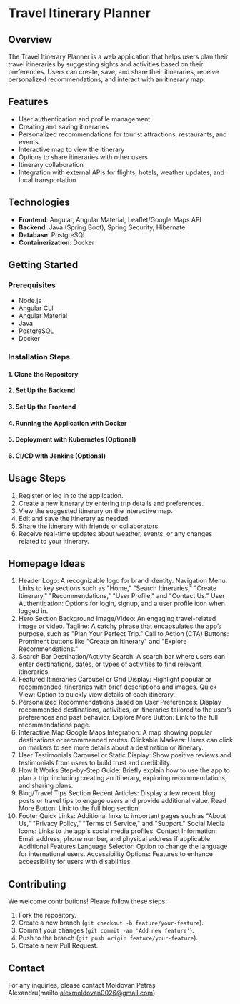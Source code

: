 # Travel Itinerary Planner

## Overview
The Travel Itinerary Planner is a web application that helps users plan their travel itineraries by suggesting sights and activities based on their preferences. Users can create, save, and share their itineraries, receive personalized recommendations, and interact with an itinerary map.

## Features
- User authentication and profile management
- Creating and saving itineraries
- Personalized recommendations for tourist attractions, restaurants, and events
- Interactive map to view the itinerary
- Options to share itineraries with other users
- Itinerary collaboration
- Integration with external APIs for flights, hotels, weather updates, and local transportation

## Technologies
- **Frontend**: Angular, Angular Material, Leaflet/Google Maps API
- **Backend**: Java (Spring Boot), Spring Security, Hibernate
- **Database**: PostgreSQL
- **Containerization**: Docker

## Getting Started

### Prerequisites
- Node.js
- Angular CLI
- Angular Material
- Java
- PostgreSQL
- Docker

### Installation Steps

#### 1. Clone the Repository
#### 2. Set Up the Backend
#### 3. Set Up the Frontend
#### 4. Running the Application with Docker
#### 5. Deployment with Kubernetes (Optional)
#### 6. CI/CD with Jenkins (Optional)

## Usage Steps
1. Register or log in to the application.
2. Create a new itinerary by entering trip details and preferences.
3. View the suggested itinerary on the interactive map.
4. Edit and save the itinerary as needed.
5. Share the itinerary with friends or collaborators.
6. Receive real-time updates about weather, events, or any changes related to your itinerary.

## Homepage Ideas

1. Header
Logo: A recognizable logo for brand identity.
Navigation Menu: Links to key sections such as "Home," "Search Itineraries," "Create Itinerary," "Recommendations," "User Profile," and "Contact Us."
User Authentication: Options for login, signup, and a user profile icon when logged in.
2. Hero Section
Background Image/Video: An engaging travel-related image or video.
Tagline: A catchy phrase that encapsulates the app’s purpose, such as "Plan Your Perfect Trip."
Call to Action (CTA) Buttons: Prominent buttons like "Create an Itinerary" and "Explore Recommendations."
3. Search Bar
Destination/Activity Search: A search bar where users can enter destinations, dates, or types of activities to find relevant itineraries.
4. Featured Itineraries
Carousel or Grid Display: Highlight popular or recommended itineraries with brief descriptions and images.
Quick View: Option to quickly view details of each itinerary.
5. Personalized Recommendations
Based on User Preferences: Display recommended destinations, activities, or itineraries tailored to the user’s preferences and past behavior.
Explore More Button: Link to the full recommendations page.
6. Interactive Map
Google Maps Integration: A map showing popular destinations or recommended routes.
Clickable Markers: Users can click on markers to see more details about a destination or itinerary.
7. User Testimonials
Carousel or Static Display: Show positive reviews and testimonials from users to build trust and credibility.
8. How It Works
Step-by-Step Guide: Briefly explain how to use the app to plan a trip, including creating an itinerary, exploring recommendations, and sharing plans.
9. Blog/Travel Tips Section
Recent Articles: Display a few recent blog posts or travel tips to engage users and provide additional value.
Read More Button: Link to the full blog section.
10. Footer
Quick Links: Additional links to important pages such as "About Us," "Privacy Policy," "Terms of Service," and "Support."
Social Media Icons: Links to the app's social media profiles.
Contact Information: Email address, phone number, and physical address if applicable.
Additional Features
Language Selector: Option to change the language for international users.
Accessibility Options: Features to enhance accessibility for users with disabilities.

## Contributing
We welcome contributions! Please follow these steps:
1. Fork the repository.
2. Create a new branch (`git checkout -b feature/your-feature`).
3. Commit your changes (`git commit -am 'Add new feature'`).
4. Push to the branch (`git push origin feature/your-feature`).
5. Create a new Pull Request.

## Contact
For any inquiries, please contact Moldovan Petraș Alexandru(mailto:alexmoldovan0026@gmail.com).
